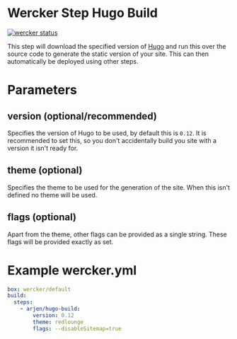 # Wercker Step Hugo Build

[![wercker status](https://app.wercker.com/status/837cf1a5869eb00da38dbd6083e35825/m "wercker status")](https://app.wercker.com/project/bykey/837cf1a5869eb00da38dbd6083e35825)

This step will download the specified version of [Hugo](http://gohugo.io) and run this over the source code to generate the static version of your site. This can then automatically be deployed using other steps.

# Parameters

## version (optional/recommended)

Specifies the version of Hugo to be used, by default this is `0.12`. It is recommended to set this, so you don't accidentally build you site with a version it isn't ready for.

## theme (optional)

Specifies the theme to be used for the generation of the site. When this isn't defined no theme will be used.

## flags (optional)

Apart from the theme, other flags can be provided as a single string. These flags will be provided exactly as set.

# Example wercker.yml

```yml
box: wercker/default
build:
  steps:
    - arjen/hugo-build:
        version: 0.12
        theme: redlounge
        flags: --disableSitemap=true
```
